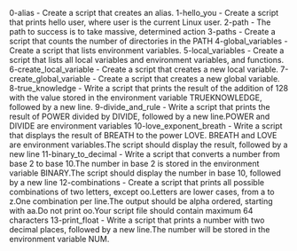 0-alias - Create a script that creates an alias.
1-hello_you - Create a script that prints hello user, where user is the current Linux user.
2-path - The path to success is to take massive, determined action
3-paths - Create a script that counts the number of directories in the PATH
4-global_variables - Create a script that lists environment variables.
5-local_variables - Create a script that lists all local variables and environment variables, and functions.
6-create_local_variable - Create a script that creates a new local variable.
7-create_global_variable - Create a script that creates a new global variable.
8-true_knowledge - Write a script that prints the result of the addition of 128 with the value stored in the environment variable TRUEKNOWLEDGE, followed by a new line.
9-divide_and_rule - Write a script that prints the result of POWER divided by DIVIDE, followed by a new line.POWER and DIVIDE are environment variables
10-love_exponent_breath - Write a script that displays the result of BREATH to the power LOVE. BREATH and LOVE are environment variables.The script should display the result, followed by a new line
11-binary_to_decimal - Write a script that converts a number from base 2 to base 10.The number in base 2 is stored in the environment variable BINARY.The script should display the number in base 10, followed by a new line
12-combinations - Create a script that prints all possible combinations of two letters, except oo.Letters are lower cases, from a to z.One combination per line.The output should be alpha ordered, starting with aa.Do not print oo.Your script file should contain maximum 64 characters
13-print_float - Write a script that prints a number with two decimal places, followed by a new line.The number will be stored in the environment variable NUM.
